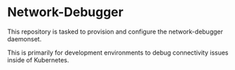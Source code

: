 # Network-Debugger

This repository is tasked to provision and configure the network-debugger daemonset.

This is primarily for development environments to debug connectivity issues inside of Kubernetes.